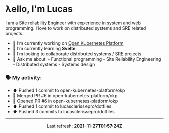 # λello, I'm Lucas

I am a Site reliability Engineer with experience in system and web programming. I love to work on distributed systems and SRE related projects.

- 🔭 I’m currently working on [Open Kubernetes Platform](https://github.com/open-kubernetes-platform/okp)
- 🌱 I’m currently learning **Svelte**
- 👯 I’m looking to collaborate distributed systems / SRE projects
- 💬 Ask me about:
      - Functional programming
      - Site Reliability Engineering
      - Distributed systems
      - Systems design

### 🗣 My activity:

* ⬆️ Pushed 1 commit to open-kubernetes-platform/okp
* 🎉 Merged PR #6 in open-kubernetes-platform/okp
* 💪 Opened PR #6 in open-kubernetes-platform/okp
* ⬆️ Pushed 1 commit to lucasclerissepro/dotfiles
* ⬆️ Pushed 3 commits to lucasclerissepro/dotfiles
---

<p align="center">
  Last refresh: 
  <b>2021-11-27T01:57:24Z</b>
</p>
